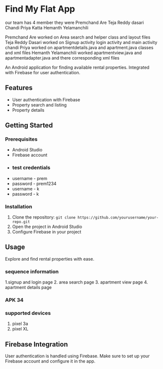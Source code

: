 # Find My Flat App
our team has 4 member they were
Premchand Are
Teja Reddy dasari
Chandi Priya Katta
Hemanth Yelamanchili

Premchand Are worked on Area search and  helper class and layout files
Teja Reddy Dasari worked on Signup activity login activity and main activity
chandi Priya worked on apartmentdetails.java and apartment.java classes and xml files
Hemanth Yelamanchili worked apartmentview.java and apartmentadapter.java and there corresponding xml files 

An Android application for finding available rental properties. Integrated with Firebase for user authentication.

## Features

- User authentication with Firebase
- Property search and listing
- Property details

## Getting Started

### Prerequisites

- Android Studio
- Firebase account
- ### test credentials
- username - prem
- password - prem1234
- username - k
- password - k

### Installation

1. Clone the repository: `git clone https://github.com/yourusername/your-repo.git`
2. Open the project in Android Studio
3. Configure Firebase in your project 
## Usage

Explore and find rental properties with ease.
### sequence information 
1.signup and login page
2. area search page
3. apartment view page
4. apartment details page
### APK 34
### supported devices 
1. pixel 3a
2. pixel XL


## Firebase Integration

User authentication is handled using Firebase. Make sure to set up your Firebase account and configure it in the app.
